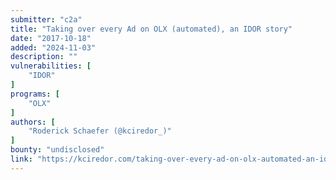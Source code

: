 ```yaml
---
submitter: "c2a"
title: "Taking over every Ad on OLX (automated), an IDOR story"
date: "2017-10-18"
added: "2024-11-03"
description: ""
vulnerabilities: [
    "IDOR"
]
programs: [
    "OLX"
]
authors: [
    "Roderick Schaefer (@kciredor_)"
]
bounty: "undisclosed"
link: "https://kciredor.com/taking-over-every-ad-on-olx-automated-an-idor-story.html"
---
```





